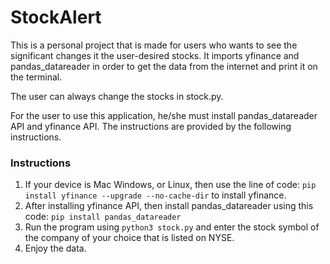 # StockAlert

This is a personal project that is made for users who wants to see the significant changes it the user-desired stocks. It imports yfinance and pandas_datareader in order to get the data from the internet and print it on the terminal.

The user can always change the stocks in stock.py.

For the user to use this application, he/she must install pandas_datareader API and yfinance API. The instructions are provided by the following instructions.

### Instructions

1. If your device is Mac Windows, or Linux, then use the line of code: `pip install yfinance --upgrade --no-cache-dir` to install yfinance.
2. After installing yfinance API, then install pandas_datareader using this code: `pip install pandas_datareader`
3. Run the program using `python3 stock.py` and enter the stock symbol of the company of your choice that is listed on NYSE.
4. Enjoy the data.


